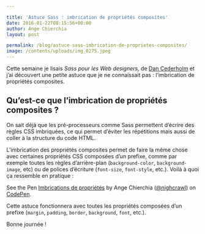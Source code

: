 ```yaml
---

title: 'Astuce Sass : imbrication de propriétés composites'
date: 2016-01-22T08:15:56+00:00
author: Ange Chierchia
layout: post

permalink: /blog/astuce-sass-imbrication-de-proprietes-composites/
image: /contents/uploads/img_0275.jpeg
---
```

Cette semaine je lisais _Sass pour les Web designers,_ de <a href="http://simplebits.com" target="_blank">Dan Cederholm</a> et j&rsquo;ai découvert une petite astuce que je ne connaissait pas : l&rsquo;imbrication de propriétés composites.<!--more-->

## Qu&rsquo;est-ce que l&rsquo;imbrication de propriétés composites ?

On sait déjà que les pré-processeurs comme Sass permettent d&rsquo;écrire des règles CSS imbriquées, ce qui permet d&rsquo;éviter les répétitions mais aussi de coller à la structure du code HTML.

L&rsquo;imbrication des propriétés composites permet de faire la même chose avec certaines propriétés CSS composées d&rsquo;un prefixe, comme par exemple toutes les règles d&rsquo;arrière-plan (`background-color`, `background-image`, etc) ou de polices d&rsquo;écriture (`font-size`, `font-style`, etc.). Voilà à quoi ça ressemble en pratique :

<p class="codepen" data-height="268" data-theme-id="0" data-slug-hash="jWYXwZ" data-default-tab="css" data-user="nighcrawl">
  See the Pen <a href="http://codepen.io/nighcrawl/pen/jWYXwZ/">Imbrications de propriétés</a> by Ange Chierchia (<a href="http://codepen.io/nighcrawl">@nighcrawl</a>) on <a href="http://codepen.io">CodePen</a>.
</p>



Cette astuce fonctionnera avec toutes les propriétés composées d&rsquo;un prefixe (`margin`, `padding`, `border`, `background`, `font`, etc.).

Bonne journée !